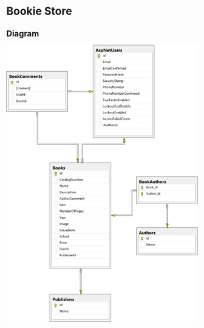 # Bookie Store

## Diagram

![screenshot](https://raw.githubusercontent.com/Team-Charlotte-Bronte/ASP-NET-Web-Forms-Teamwork-2014/master/Bookie/Diagram/Diagram.png)
